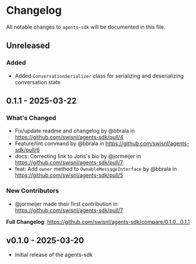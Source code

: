 # Changelog

All notable changes to `agents-sdk` will be documented in this file.

## Unreleased

### Added
* Added `ConversationSerializer` class for serializing and deserializing conversation state

## 0.1.1 - 2025-03-22

### What's Changed

* Fix/update readme and changelog by @bbrala in https://github.com/swisnl/agents-sdk/pull/4
* Feature/lint command by @bbrala in https://github.com/swisnl/agents-sdk/pull/6
* docs: Correcting link to Joris's bio by @jormeijer in https://github.com/swisnl/agents-sdk/pull/7
* feat: Add `owner` method to `OwnableMessageInterface` by @bbrala in https://github.com/swisnl/agents-sdk/pull/5

### New Contributors

* @jormeijer made their first contribution in https://github.com/swisnl/agents-sdk/pull/7

**Full Changelog**: https://github.com/swisnl/agents-sdk/compare/0.1.0...0.1.1

## v0.1.0 - 2025-03-20

* Initial release of the agents-sdk

